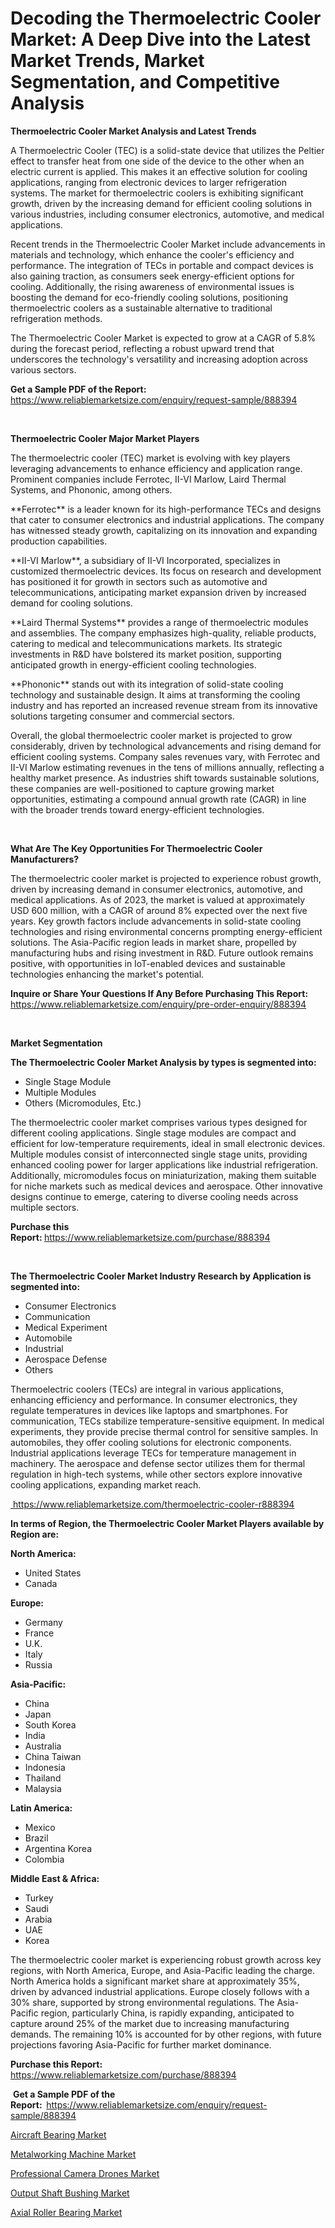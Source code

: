 <p><h1>Decoding the Thermoelectric Cooler Market: A Deep Dive into the Latest Market Trends, Market Segmentation, and Competitive Analysis</h1></p><p><strong>Thermoelectric Cooler Market Analysis and Latest Trends</strong></p>
<p><p>A Thermoelectric Cooler (TEC) is a solid-state device that utilizes the Peltier effect to transfer heat from one side of the device to the other when an electric current is applied. This makes it an effective solution for cooling applications, ranging from electronic devices to larger refrigeration systems. The market for thermoelectric coolers is exhibiting significant growth, driven by the increasing demand for efficient cooling solutions in various industries, including consumer electronics, automotive, and medical applications.</p><p>Recent trends in the Thermoelectric Cooler Market include advancements in materials and technology, which enhance the cooler's efficiency and performance. The integration of TECs in portable and compact devices is also gaining traction, as consumers seek energy-efficient options for cooling. Additionally, the rising awareness of environmental issues is boosting the demand for eco-friendly cooling solutions, positioning thermoelectric coolers as a sustainable alternative to traditional refrigeration methods.</p><p>The Thermoelectric Cooler Market is expected to grow at a CAGR of 5.8% during the forecast period, reflecting a robust upward trend that underscores the technology's versatility and increasing adoption across various sectors.</p></p>
<p><strong>Get a Sample PDF of the Report:&nbsp;</strong> <a href="https://www.reliablemarketsize.com/enquiry/request-sample/888394?utm_campaign=2095&utm_medium=2&utm_source=Github&utm_content=ia&utm_term=10042025&utm_id=thermoelectric-cooler">https://www.reliablemarketsize.com/enquiry/request-sample/888394</a></p>
<p>&nbsp;</p>
<p><strong>Thermoelectric Cooler Major Market Players</strong></p>
<p><p>The thermoelectric cooler (TEC) market is evolving with key players leveraging advancements to enhance efficiency and application range. Prominent companies include Ferrotec, II-VI Marlow, Laird Thermal Systems, and Phononic, among others.</p><p>**Ferrotec** is a leader known for its high-performance TECs and designs that cater to consumer electronics and industrial applications. The company has witnessed steady growth, capitalizing on its innovation and expanding production capabilities. </p><p>**II-VI Marlow**, a subsidiary of II-VI Incorporated, specializes in customized thermoelectric devices. Its focus on research and development has positioned it for growth in sectors such as automotive and telecommunications, anticipating market expansion driven by increased demand for cooling solutions.</p><p>**Laird Thermal Systems** provides a range of thermoelectric modules and assemblies. The company emphasizes high-quality, reliable products, catering to medical and telecommunications markets. Its strategic investments in R&D have bolstered its market position, supporting anticipated growth in energy-efficient cooling technologies.</p><p>**Phononic** stands out with its integration of solid-state cooling technology and sustainable design. It aims at transforming the cooling industry and has reported an increased revenue stream from its innovative solutions targeting consumer and commercial sectors.</p><p>Overall, the global thermoelectric cooler market is projected to grow considerably, driven by technological advancements and rising demand for efficient cooling systems. Company sales revenues vary, with Ferrotec and II-VI Marlow estimating revenues in the tens of millions annually, reflecting a healthy market presence. As industries shift towards sustainable solutions, these companies are well-positioned to capture growing market opportunities, estimating a compound annual growth rate (CAGR) in line with the broader trends toward energy-efficient technologies.</p></p>
<p>&nbsp;</p>
<p><strong>What Are The Key Opportunities For Thermoelectric Cooler Manufacturers?</strong></p>
<p><p>The thermoelectric cooler market is projected to experience robust growth, driven by increasing demand in consumer electronics, automotive, and medical applications. As of 2023, the market is valued at approximately USD 600 million, with a CAGR of around 8% expected over the next five years. Key growth factors include advancements in solid-state cooling technologies and rising environmental concerns prompting energy-efficient solutions. The Asia-Pacific region leads in market share, propelled by manufacturing hubs and rising investment in R&D. Future outlook remains positive, with opportunities in IoT-enabled devices and sustainable technologies enhancing the market's potential.</p></p>
<p><strong>Inquire or Share Your Questions If Any Before Purchasing This Report:</strong> <a href="https://www.reliablemarketsize.com/enquiry/pre-order-enquiry/888394?utm_campaign=2095&utm_medium=2&utm_source=Github&utm_content=ia&utm_term=10042025&utm_id=thermoelectric-cooler">https://www.reliablemarketsize.com/enquiry/pre-order-enquiry/888394</a></p>
<p>&nbsp;</p>
<p><strong>Market Segmentation</strong></p>
<p><strong>The Thermoelectric Cooler Market Analysis by types is segmented into:</strong></p>
<p><ul><li>Single Stage Module</li><li>Multiple Modules</li><li>Others (Micromodules, Etc.)</li></ul></p>
<p><p>The thermoelectric cooler market comprises various types designed for different cooling applications. Single stage modules are compact and efficient for low-temperature requirements, ideal in small electronic devices. Multiple modules consist of interconnected single stage units, providing enhanced cooling power for larger applications like industrial refrigeration. Additionally, micromodules focus on miniaturization, making them suitable for niche markets such as medical devices and aerospace. Other innovative designs continue to emerge, catering to diverse cooling needs across multiple sectors.</p></p>
<p><strong>Purchase this Report:&nbsp;</strong><a href="https://www.reliablemarketsize.com/purchase/888394?utm_campaign=2095&utm_medium=2&utm_source=Github&utm_content=ia&utm_term=10042025&utm_id=thermoelectric-cooler">https://www.reliablemarketsize.com/purchase/888394</a></p>
<p>&nbsp;</p>
<p><strong>The Thermoelectric Cooler Market Industry Research by Application is segmented into:</strong></p>
<p><ul><li>Consumer Electronics</li><li>Communication</li><li>Medical Experiment</li><li>Automobile</li><li>Industrial</li><li>Aerospace Defense</li><li>Others</li></ul></p>
<p><p>Thermoelectric coolers (TECs) are integral in various applications, enhancing efficiency and performance. In consumer electronics, they regulate temperatures in devices like laptops and smartphones. For communication, TECs stabilize temperature-sensitive equipment. In medical experiments, they provide precise thermal control for sensitive samples. In automobiles, they offer cooling solutions for electronic components. Industrial applications leverage TECs for temperature management in machinery. The aerospace and defense sector utilizes them for thermal regulation in high-tech systems, while other sectors explore innovative cooling applications, expanding market reach.</p></p>
<p><a href="https://www.reliablemarketsize.com/thermoelectric-cooler-r888394?utm_campaign=2095&utm_medium=2&utm_source=Github&utm_content=ia&utm_term=10042025&utm_id=thermoelectric-cooler">&nbsp;https://www.reliablemarketsize.com/thermoelectric-cooler-r888394</a></p>
<p><strong>In terms of Region, the Thermoelectric Cooler Market Players available by Region are:</strong></p>
<p>
    <p> <strong> North America: </strong>
        <ul>
            <li>United States</li>
            <li>Canada</li>
        </ul>
        </p> 
    <p> <strong> Europe: </strong>
        <ul>
            <li>Germany</li>
            <li>France</li>
            <li>U.K.</li>
            <li>Italy</li>
            <li>Russia</li>
        </ul>
        </p> 
    <p> <strong> Asia-Pacific: </strong>
        <ul>
            <li>China</li>
            <li>Japan</li>
            <li>South Korea</li>
            <li>India</li>
            <li>Australia</li>
            <li>China Taiwan</li>
            <li>Indonesia</li>
            <li>Thailand</li>
            <li>Malaysia</li>
        </ul>
        </p> 
    <p> <strong> Latin America: </strong>
        <ul>
            <li>Mexico</li>
            <li>Brazil</li>
            <li>Argentina Korea</li>
            <li>Colombia</li>
        </ul>
        </p> 
    <p> <strong> Middle East & Africa: </strong>
        <ul>
            <li>Turkey</li>
            <li>Saudi</li>
            <li>Arabia</li>
            <li>UAE</li>
            <li>Korea</li>
        </ul>
    </p>
    </p>
<p><p>The thermoelectric cooler market is experiencing robust growth across key regions, with North America, Europe, and Asia-Pacific leading the charge. North America holds a significant market share at approximately 35%, driven by advanced industrial applications. Europe closely follows with a 30% share, supported by strong environmental regulations. The Asia-Pacific region, particularly China, is rapidly expanding, anticipated to capture around 25% of the market due to increasing manufacturing demands. The remaining 10% is accounted for by other regions, with future projections favoring Asia-Pacific for further market dominance.</p></p>
<p><strong>Purchase this Report: </strong><a href="https://www.reliablemarketsize.com/purchase/888394?utm_campaign=2095&utm_medium=2&utm_source=Github&utm_content=ia&utm_term=10042025&utm_id=thermoelectric-cooler">https://www.reliablemarketsize.com/purchase/888394</a></p>
<p>&nbsp;<strong>Get a Sample PDF of the Report:&nbsp;&nbsp;</strong><a href="https://www.reliablemarketsize.com/enquiry/request-sample/888394?utm_campaign=2095&utm_medium=2&utm_source=Github&utm_content=ia&utm_term=10042025&utm_id=thermoelectric-cooler">https://www.reliablemarketsize.com/enquiry/request-sample/888394</a></p>
<p><strong></strong></p>
<p><p><a href="https://github.com/handyiongikg/Market-Research-Report-List-1/blob/main/aircraft-bearing-market.md?utm_campaign=2095&utm_medium=2&utm_source=Github&utm_content=ia&utm_term=10042025&utm_id=thermoelectric-cooler">Aircraft Bearing Market</a></p><p><a href="https://github.com/qianyateina/Market-Research-Report-List-1/blob/main/metalworking-machine-market.md?utm_campaign=2095&utm_medium=2&utm_source=Github&utm_content=ia&utm_term=10042025&utm_id=thermoelectric-cooler">Metalworking Machine Market</a></p><p><a href="https://github.com/ebalabenoot/Market-Research-Report-List-1/blob/main/professional-camera-drones-market.md?utm_campaign=2095&utm_medium=2&utm_source=Github&utm_content=ia&utm_term=10042025&utm_id=thermoelectric-cooler">Professional Camera Drones Market</a></p><p><a href="https://github.com/nellygussisy/Market-Research-Report-List-1/blob/main/output-shaft-bushing-market.md?utm_campaign=2095&utm_medium=2&utm_source=Github&utm_content=ia&utm_term=10042025&utm_id=thermoelectric-cooler">Output Shaft Bushing Market</a></p><p><a href="https://github.com/cwasicioaie/Market-Research-Report-List-1/blob/main/axial-roller-bearing-market.md?utm_campaign=2095&utm_medium=2&utm_source=Github&utm_content=ia&utm_term=10042025&utm_id=thermoelectric-cooler">Axial Roller Bearing Market</a></p></p>